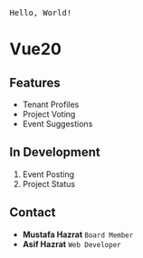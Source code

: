 <pre>
Hello, World!
</pre>

# Vue20

## Features
- Tenant Profiles
- Project Voting
- Event Suggestions

## In Development
1. Event Posting
2. Project Status

## Contact
- **Mustafa Hazrat** `Board Member`
- **Asif Hazrat** `Web Developer`
